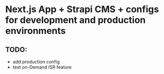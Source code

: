 # Next.js App + Strapi CMS + configs for development and production environments

## TODO:

- add production config
- test on-Demand ISR feature
